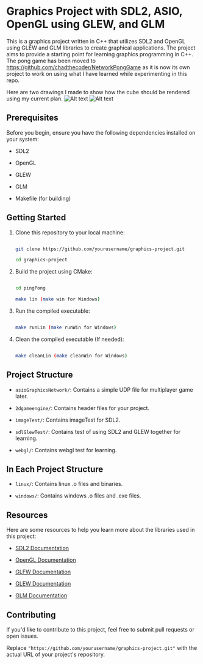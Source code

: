 # Graphics Project with SDL2, ASIO, OpenGL using GLEW, and GLM

This is a graphics project written in C++ that utilizes SDL2 and OpenGL using GLEW and GLM libraries to create graphical applications. The project aims to provide a starting point for learning graphics programming in C++. The pong game has been moved to https://github.com/chadthecoder/NetworkPongGame as it is now its own project to work on using what I have learned while experimenting in this repo.

Here are two drawings I made to show how the cube should be rendered using my current plan.
![Alt text](readmeStuff/cube1.jpeg?raw=true "Cube1")
![Alt text](readmeStuff/cube2.jpeg?raw=true "Cube2")

## Prerequisites

Before you begin, ensure you have the following dependencies installed on your system:

- SDL2

- OpenGL

- GLEW

- GLM

- Makefile (for building)

## Getting Started

1. Clone this repository to your local machine:

   ```bash

   git clone https://github.com/yourusername/graphics-project.git

   cd graphics-project

   ```

2. Build the project using CMake:

   ```bash

   cd pingPong

   make lin (make win for Windows)

   ```

3. Run the compiled executable:

   ```bash

   make runLin (make runWin for Windows)

   ```

4. Clean the compiled executable (If needed):

   ```bash

   make cleanLin (make cleanWin for Windows)

   ```

## Project Structure

- `asioGraphicsNetwork/`: Contains a simple UDP file for multiplayer game later.

- `2dgameengine/`: Contains header files for your project.

- `imageTest/`: Contains imageTest for SDL2.

- `sdlGlewTest/`: Contains test of using SDL2 and GLEW together for learning.

- `webgl/`: Contains webgl test for learning.

## In Each Project Structure

- `linux/`: Contains linux .o files and binaries.

- `windows/`: Contains windows .o files and .exe files.

## Resources

Here are some resources to help you learn more about the libraries used in this project:

- [SDL2 Documentation](https://wiki.libsdl.org/)

- [OpenGL Documentation](https://www.opengl.org/documentation/)

- [GLFW Documentation](https://www.glfw.org/documentation.html)

- [GLEW Documentation](http://glew.sourceforge.net/)

- [GLM Documentation](https://glm.g-truc.net/0.9.9/index.html)

## Contributing

If you'd like to contribute to this project, feel free to submit pull requests or open issues.

Replace `"https://github.com/yourusername/graphics-project.git"` with the actual URL of your project's repository.
